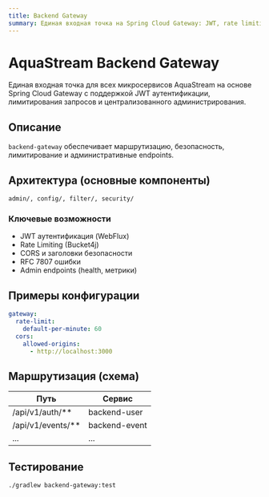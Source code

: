 ```yaml
---
title: Backend Gateway
summary: Единая входная точка на Spring Cloud Gateway: JWT, rate limiting, безопасность и маршрутизация.
---
```


# AquaStream Backend Gateway

Единая входная точка для всех микросервисов AquaStream на основе Spring Cloud Gateway с поддержкой JWT аутентификации, 
лимитирования запросов и централизованного администрирования.

## Описание

`backend-gateway` обеспечивает маршрутизацию, безопасность, лимитирование и административные endpoints.

## Архитектура (основные компоненты)

```
admin/, config/, filter/, security/
```

### Ключевые возможности
- JWT аутентификация (WebFlux)
- Rate Limiting (Bucket4j)
- CORS и заголовки безопасности
- RFC 7807 ошибки
- Admin endpoints (health, метрики)

## Примеры конфигурации

```yaml
gateway:
  rate-limit:
    default-per-minute: 60
  cors:
    allowed-origins:
      - http://localhost:3000
```

## Маршрутизация (схема)

| Путь | Сервис |
|------|--------|
| /api/v1/auth/** | backend-user |
| /api/v1/events/** | backend-event |
| ... | ... |

## Тестирование

```bash
./gradlew backend-gateway:test
```

